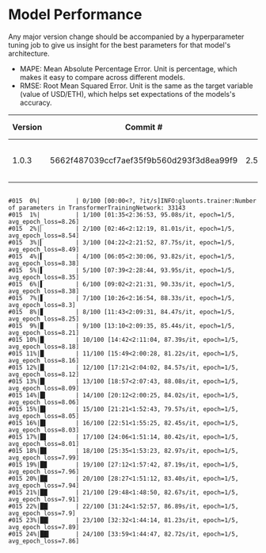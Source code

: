 # Model Performance

Any major version change should be accompanied by a hyperparameter tuning job to give us insight for the best parameters
 for that model's architecture.

- MAPE: Mean Absolute Percentage Error. Unit is percentage, which makes it easy to compare across different models.
- RMSE: Root Mean Squared Error. Unit is the same as the target variable (value of USD/ETH), which helps set 
expectations of the models's accuracy.

| Version | Commit #                                 | MAPE              | RMSE               | # of Parameters | Training set size | Testing set size | epochs | link                                                                                                                  |
|---------|------------------------------------------|-------------------|--------------------|-----------------|-------------------|------------------|--------|-----------------------------------------------------------------------------------------------------------------------|
| 1.0.3   | 5662f487039ccf7aef35f9b560d293f3d8ea99f9 | 2.503210258483887 | 1.5821536772652292 | 3419139         | 1142136           | 489488           | 20     | https://us-east-1.console.aws.amazon.com/sagemaker/home?region=us-east-1#/jobs/mxnet-training-2023-02-11-14-31-11-050 |

```

#015  0%|          | 0/100 [00:00<?, ?it/s]INFO:gluonts.trainer:Number of parameters in TransformerTrainingNetwork: 33143
#015  1%|          | 1/100 [01:35<2:36:53, 95.08s/it, epoch=1/5, avg_epoch_loss=8.26]
#015  2%|▏         | 2/100 [02:46<2:12:19, 81.01s/it, epoch=1/5, avg_epoch_loss=8.54]
#015  3%|▎         | 3/100 [04:22<2:21:52, 87.75s/it, epoch=1/5, avg_epoch_loss=8.49]
#015  4%|▍         | 4/100 [06:05<2:30:06, 93.82s/it, epoch=1/5, avg_epoch_loss=8.38]
#015  5%|▌         | 5/100 [07:39<2:28:44, 93.95s/it, epoch=1/5, avg_epoch_loss=8.35]
#015  6%|▌         | 6/100 [09:02<2:21:31, 90.33s/it, epoch=1/5, avg_epoch_loss=8.38]
#015  7%|▋         | 7/100 [10:26<2:16:54, 88.33s/it, epoch=1/5, avg_epoch_loss=8.3] 
#015  8%|▊         | 8/100 [11:43<2:09:31, 84.47s/it, epoch=1/5, avg_epoch_loss=8.25]
#015  9%|▉         | 9/100 [13:10<2:09:35, 85.44s/it, epoch=1/5, avg_epoch_loss=8.21]
#015 10%|█         | 10/100 [14:42<2:11:04, 87.39s/it, epoch=1/5, avg_epoch_loss=8.18]
#015 11%|█         | 11/100 [15:49<2:00:28, 81.22s/it, epoch=1/5, avg_epoch_loss=8.16]
#015 12%|█▏        | 12/100 [17:21<2:04:02, 84.57s/it, epoch=1/5, avg_epoch_loss=8.12]
#015 13%|█▎        | 13/100 [18:57<2:07:43, 88.08s/it, epoch=1/5, avg_epoch_loss=8.09]
#015 14%|█▍        | 14/100 [20:12<2:00:25, 84.02s/it, epoch=1/5, avg_epoch_loss=8.06]
#015 15%|█▌        | 15/100 [21:21<1:52:43, 79.57s/it, epoch=1/5, avg_epoch_loss=8.05]
#015 16%|█▌        | 16/100 [22:51<1:55:25, 82.45s/it, epoch=1/5, avg_epoch_loss=8.03]
#015 17%|█▋        | 17/100 [24:06<1:51:14, 80.42s/it, epoch=1/5, avg_epoch_loss=8.01]
#015 18%|█▊        | 18/100 [25:35<1:53:23, 82.97s/it, epoch=1/5, avg_epoch_loss=7.99]
#015 19%|█▉        | 19/100 [27:12<1:57:42, 87.19s/it, epoch=1/5, avg_epoch_loss=7.96]
#015 20%|██        | 20/100 [28:27<1:51:12, 83.40s/it, epoch=1/5, avg_epoch_loss=7.94]
#015 21%|██        | 21/100 [29:48<1:48:50, 82.67s/it, epoch=1/5, avg_epoch_loss=7.91]
#015 22%|██▏       | 22/100 [31:24<1:52:57, 86.89s/it, epoch=1/5, avg_epoch_loss=7.9] 
#015 23%|██▎       | 23/100 [32:32<1:44:14, 81.23s/it, epoch=1/5, avg_epoch_loss=7.89]
#015 24%|██▍       | 24/100 [33:59<1:44:47, 82.72s/it, epoch=1/5, avg_epoch_loss=7.86]
```
